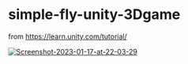 # simple-fly-unity-3Dgame
from https://learn.unity.com/tutorial/

<a href="https://ibb.co/bL9cbvG"><img src="https://i.ibb.co/mtWfNyP/Screenshot-2023-01-17-at-22-03-29.png" alt="Screenshot-2023-01-17-at-22-03-29" border="0"></a>
